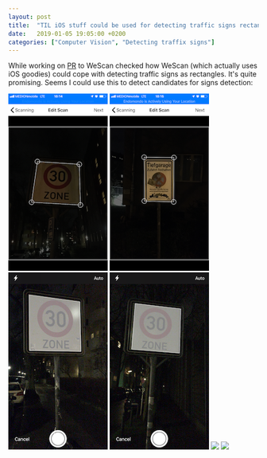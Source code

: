 ```yaml
---
layout: post
title:  "TIL iOS stuff could be used for detecting traffic signs rectangles"
date:   2019-01-05 19:05:00 +0200
categories: ["Computer Vision", "Detecting traffix signs"]
---
```

While working on [PR](https://github.com/WeTransfer/WeScan/pull/104) to WeScan checked how WeScan (which actually uses iOS goodies) could cope with detecting traffic signs as rectangles. It's quite promising. Seems I could use this to detect candidates for signs detection:

![](/assets/images/IMG_5562.png) ![](/assets/images/IMG_5563.png) ![](/assets/images/IMG_5567.png) ![](/assets/images/IMG_5569.png) ![](logimages/IMG_5572.png) ![](logimages/IMG_5575.png)
